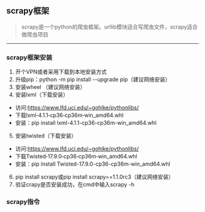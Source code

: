 ## scrapy框架
> scrapy是一个python的爬虫框架。urllib模块适合写爬虫文件，scrapy适合做爬虫项目

---
### scrapy框架安装
1. 开个VPN或者采用下载到本地安装方式
2. 升级pip：python -m pip install --upgrade pip（建议网络安装）
3. 安装wheel （建议网络安装）
4. 安装lxml（下载安装）
  - 访问:https://www.lfd.uci.edu/~gohlke/pythonlibs/
  - 下载lxml‑4.1.1‑cp36‑cp36m‑win_amd64.whl
  - 安装：pip install lxml-4.1.1-cp36-cp36m-win_amd64.whl

5. 安装twisted（下载安装）
  - 访问:https://www.lfd.uci.edu/~gohlke/pythonlibs/
  - 下载Twisted‑17.9.0‑cp36‑cp36m‑win_amd64.whl
  - 安装：pip install Twisted-17.9.0-cp36-cp36m-win_amd64.whl

6. pip install scrapy或pip install scrapy==1.1.0rc3（建议网络安装）
7. 验证crapy是否安装成功，在cmd中输入scrapy -h

### scrapy指令
